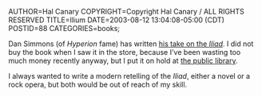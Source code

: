 AUTHOR=Hal Canary
COPYRIGHT=Copyright Hal Canary / ALL RIGHTS RESERVED
TITLE=Ilium
DATE=2003-08-12 13:04:08-05:00 (CDT)
POSTID=88
CATEGORIES=books;

Dan Simmons (of _Hyperion_ fame) has written [his take on the _Iliad_](http://www.amazon.com/exec/obidos/ASIN/0380978938/theworldofhalcan/). I did not buy the book when I saw it in the store, because I've been wasting too much money recently anyway, but I put it on hold at [the public library](http://madison.scls.lib.wi.us/).

I always wanted to write a modern retelling of the _Iliad_, either a novel or a rock opera, but both would be out of reach of my skill.
